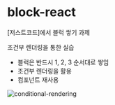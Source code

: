 # block-react

[저스트코드]에서 블럭 쌓기 과제

조건부 렌더링을 통한 실습

- 블럭은 반드시 1, 2, 3 순서대로 쌓임
- 조건부 렌더링을 활용
- 컴포넌트 재사용

![conditional-rendering](./images/conditional-rendering.gif)
